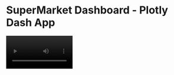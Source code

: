 # SuperMarket Dashboard - Plotly Dash App

<video src='https://i.imgur.com/HN3dtN5.mp4' width=180/>

<h2>Description</h2>
Customer segmentation is the process of dividing a broad consumer or business market, normally consisting of existing and potential customers, into sub-groups up based on common characteristics – such as demographics or behaviors, so your marketing team or sales team can reach out to those customers more effectively.
<br></br>
This project demonstrates how R Shiny Apps may be used to automate customer segmentation using advanced clustering algorithms such as K-means.

<h2>Languages and Utilities Used</h2>

- R programming language 
- [List of libraries](https://github.com/graphshade/Customer-segmentation---R-Shiny-App/blob/master/renv.lock)

<h2>Environments Used </h2>

- <b>Ubuntu 18.04.1 LTS</b> (21H2)

<h2>Program walk-through:</h2>

<p align="left">

1. [Install R and RStudio](https://techvidvan.com/tutorials/install-r/)
 
2. Clone the project: Run this from the command line
 
 ```commandline
 git clone https://github.com/graphshade/customer_segmentation_shiny_app.git
 ```
 
3. Install Required Libraries Using Virtual Environment: 
   
   You may install the libraries directly on your computer however, using the virtual environment library `renv`. [Follow this guide to install renv](https://www.youtube.com/watch?v=yc7ZB4F_dc0)
   1. Open the app.R file in RStudio
   2. In the RStudio console run `renv::init()` to initiate the renv virtual environment and install the required libraries from the [renv.lock](https://github.com/graphshade/Customer-segmentation---R-Shiny-App/blob/master/renv.lock) file 

4. Run the app
 From the left corner of your RStudio, click on <kbd> <br> Run App
 
   When the app run properly, you'll see

   <img src="https://i.imgur.com/tLHZa7K.png" />

 5. Following the instructions from the left panel, you may upload the `sample_dataset.csv` file
 
 6. After uploading the dataset, you can use tha tabs in the right panel to view the results
 
    <b>Customer Segmentation Results Tab</b>
 
    <img src="https://i.imgur.com/GI53Iel.png" />
 
    <b>Cluster Visualization Tab</b>
 
    <img src="https://i.imgur.com/5CD2fij.png" />
 </p>
 

